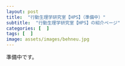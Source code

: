 ```yaml
---
layout: post
title:  "行動生理学研究室【HPS】（準備中）"
subtitle:  "行動生理学研究室【HPS】の紹介ページ"
categories: [  ]
tags: [  ]
image: assets/images/behneu.jpg
---
```


準備中です。